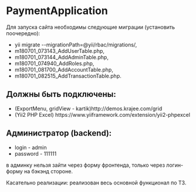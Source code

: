 # PaymentApplication
<p>Для запуска сайта необходимы следующие миграции (установить поочередно):
<ul>
  <li>yii migrate --migrationPath=@yii/rbac/migrations/,</li>
  <li>m180701_073143_AddUserTable.php,</li>
  <li>m180701_073144_AddAdminTable.php,</li>
  <li>m180701_074940_AddRoles.php,</li>
  <li>m180701_081700_AddAccountTable.php,</li>
  <li>m180701_082515_AddTransactionTable.php.</li> 
</ul>	
<h2>Должны быть подключены:</h2>
<ul>
  <li>(ExportMenu, gridView - kartik)http://demos.krajee.com/grid</li>
  <li>(Yii2 PHP Excel) https://www.yiiframework.com/extension/yii2-phpexcel</li>
</ul>		
<h2>Администратор (backend):</h2>
<ul>
  <li>login - admin</li>
  <li>password - 111111</li>
</ul>	
<p>
	в админку нельзя зайти через форму фронтенда, только через логин-форму на бэкэнд стороне.	
</p>
<p>
Касательно реализации: реализован весь основной функционал по ТЗ.</p>
</p>
